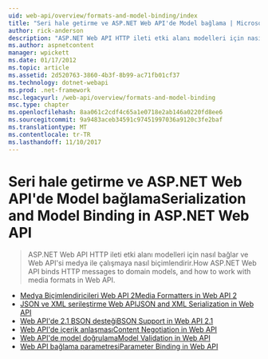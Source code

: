 ```yaml
---
uid: web-api/overview/formats-and-model-binding/index
title: "Seri hale getirme ve ASP.NET Web API'de Model bağlama | Microsoft Docs"
author: rick-anderson
description: "ASP.NET Web API HTTP ileti etki alanı modelleri için nasıl bağlar ve Web API'si medya ile çalışmaya nasıl biçimlendirir."
ms.author: aspnetcontent
manager: wpickett
ms.date: 01/17/2012
ms.topic: article
ms.assetid: 2d520763-3860-4b3f-8b99-ac71fb01cf37
ms.technology: dotnet-webapi
ms.prod: .net-framework
msc.legacyurl: /web-api/overview/formats-and-model-binding
msc.type: chapter
ms.openlocfilehash: 8aa061c2cdf4c65a1e0718e2ab146a0220fd8ee6
ms.sourcegitcommit: 9a9483aceb34591c97451997036a9120c3fe2baf
ms.translationtype: MT
ms.contentlocale: tr-TR
ms.lasthandoff: 11/10/2017
---
```

<a name="serialization-and-model-binding-in-aspnet-web-api"></a><span data-ttu-id="8a984-103">Seri hale getirme ve ASP.NET Web API'de Model bağlama</span><span class="sxs-lookup"><span data-stu-id="8a984-103">Serialization and Model Binding in ASP.NET Web API</span></span>
====================
> <span data-ttu-id="8a984-104">ASP.NET Web API HTTP ileti etki alanı modelleri için nasıl bağlar ve Web API'si medya ile çalışmaya nasıl biçimlendirir.</span><span class="sxs-lookup"><span data-stu-id="8a984-104">How ASP.NET Web API binds HTTP messages to domain models, and how to work with media formats in Web API.</span></span>


- [<span data-ttu-id="8a984-105">Medya Biçimlendiricileri Web API 2</span><span class="sxs-lookup"><span data-stu-id="8a984-105">Media Formatters in Web API 2</span></span>](media-formatters.md)
- [<span data-ttu-id="8a984-106">JSON ve XML serileştirme Web API</span><span class="sxs-lookup"><span data-stu-id="8a984-106">JSON and XML Serialization in Web API</span></span>](json-and-xml-serialization.md)
- [<span data-ttu-id="8a984-107">Web API'de 2.1 BSON desteği</span><span class="sxs-lookup"><span data-stu-id="8a984-107">BSON Support in Web API 2.1</span></span>](bson-support-in-web-api-21.md)
- [<span data-ttu-id="8a984-108">Web API'de içerik anlaşması</span><span class="sxs-lookup"><span data-stu-id="8a984-108">Content Negotiation in Web API</span></span>](content-negotiation.md)
- [<span data-ttu-id="8a984-109">Web API'de model doğrulama</span><span class="sxs-lookup"><span data-stu-id="8a984-109">Model Validation in Web API</span></span>](model-validation-in-aspnet-web-api.md)
- [<span data-ttu-id="8a984-110">Web API bağlama parametresi</span><span class="sxs-lookup"><span data-stu-id="8a984-110">Parameter Binding in Web API</span></span>](parameter-binding-in-aspnet-web-api.md)
